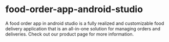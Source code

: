 # food-order-app-android-studio
A food order app in android studio is a fully realized and customizable food delivery application that is an all-in-one solution for managing orders and deliveries. Check out our product page for more information.

